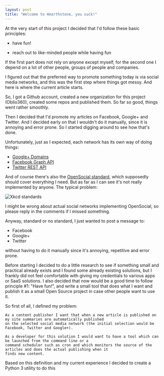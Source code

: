 ```yaml
--- 
layout: post 
title: "Welcome to Hearthstone, you suck!" 
---
```


At the very start of this project I decided that I'd follow these basic principles:

* have fun!

* reach out to like-minded people while having fun

If the first part does not rely on anyone except myself, for the second one I depend on a lot of other people, groups of
people and companies.

I figured out that the preferred way to promote something today is via social media networks, and this was the first
step where things got messy. And here is where the current article starts.

So, I got a Github account, created a new organization for this project (Oblio360), created some repos and published
them. So far so good, things went rather smoothly.

Then I decided that I'd promote my articles on Facebook, Google+ and Twitter. And I decided early on that I wouldn't do
it manually, since it is annoying and error prone. So I started digging around to see how that's done.

Unfortunately, just as I expected, each network has its own way of doing things:

* [Google+ Domains](https://developers.google.com/+/domains/getting-started)
* [Facebook Graph API](https://developers.facebook.com/docs/graph-api/using-graph-api/v2.4)
* [Twitter REST API](https://dev.twitter.com/rest/public)

And of course there's also the [OpenSocial standard](http://www.w3.org/Social/WG), which supposedly should cover
everything I need. But as far as I can see it's not really implemented by anyone. The typical problem:

![Xkcd standards](http://imgs.xkcd.com/comics/standards.png)

I might be wrong about actual social networks implementing OpenSocial, so please reply in the comments if I missed
something.

Anyway, standard or no standard, I just wanted to post a message to:

* Facebook
* Google+
* Twitter

without having to do it manually since it's annoying, repetitive and error prone.

Before starting I decided to do a little research to see if something small and practical already exists and I found
some already existing solutions, but I frankly did not feel comfortable with giving my credentials to various apps or
SaaS solutions. I also decided that now would be a good time to follow principle #1: "Have fun!", and write a small tool
that does what I want and publish it as a small Open Source project in case other people want to use it.

So first of all, I defined my problem:

    As a content publisher I want that when a new article is published on my site summaries are automatically published
    on the selected social media network (the initial selection would be Facebook, Twitter and Google+).

    As a developer for this solution I would want to have a tool which can be launched from the command line or a
    command scheduler such as cron and which monitors the source of the articles and does the actual publishing when it
    finds new content.

Based on this definition and my current experience I decided to create a Python 3 utility to do this
